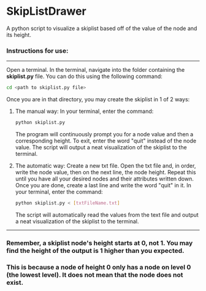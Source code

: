 # SkipListDrawer
A python script to visualize a skiplist based off of the value of the node and its height.

### Instructions for use:
___
Open a terminal. In the terminal, navigate into the folder containing the **skiplist.py** file. You can do this using the following command:
```bash
cd <path to skiplist.py file>
```
Once you are in that directory, you may create the skiplist in 1 of 2 ways:

1. The manual way:
   In your terminal, enter the command:
   ```bash
   python skiplist.py
   ```
   The program will continuously prompt you for a node value and then a corresponding height. To exit, enter the word "quit" instead of the node value.
   The script will output a neat visualization of the skiplist to the terminal.
   
2. The automatic way:
   Create a new txt file. Open the txt file and, in order, write the node value, then on the next line, the node height.
   Repeat this until you have all your desired nodes and their attributes written down. Once you are done, create a last line and write the word "quit" in it.
   In your terminal, enter the command:
   ```bash
   python skiplist.py < [txtFileName.txt]
   ```
   The script will automatically read the values from the text file and output a neat visualization of the skiplist to the terminal.
___

### Remember, a skiplist node's height starts at 0, not 1. You may find the height of the output is 1 higher than you expected. 
### This is because a node of height 0 only has a node on level 0 (the lowest level). It does not mean that the node does not exist. 
   
